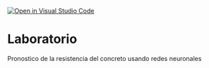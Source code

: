 [![Open in Visual Studio Code](https://classroom.github.com/assets/open-in-vscode-c66648af7eb3fe8bc4f294546bfd86ef473780cde1dea487d3c4ff354943c9ae.svg)](https://classroom.github.com/online_ide?assignment_repo_id=9382775&assignment_repo_type=AssignmentRepo)
# Laboratorio
Pronostico de la resistencia del concreto usando redes neuronales
